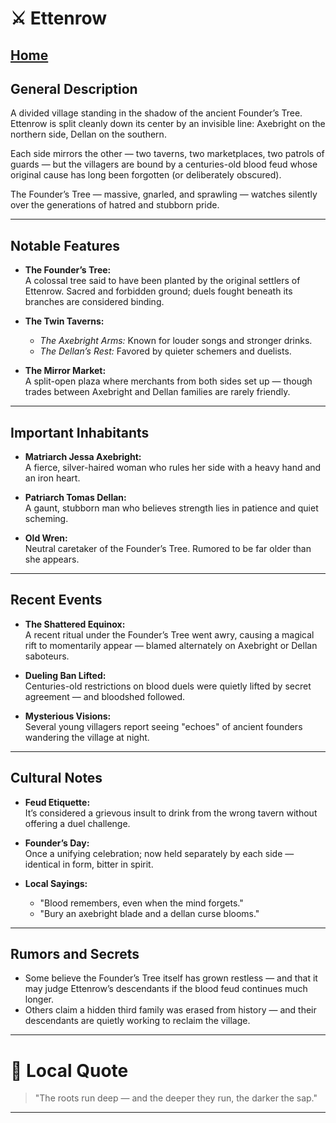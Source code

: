 # ⚔️ Ettenrow
[Home](/README.md)
---

## General Description
A divided village standing in the shadow of the ancient Founder’s Tree. Ettenrow is split cleanly down its center by an invisible line: Axebright on the northern side, Dellan on the southern.

Each side mirrors the other — two taverns, two marketplaces, two patrols of guards — but the villagers are bound by a centuries-old blood feud whose original cause has long been forgotten (or deliberately obscured).

The Founder’s Tree — massive, gnarled, and sprawling — watches silently over the generations of hatred and stubborn pride.

---

## Notable Features
- **The Founder’s Tree:**  
  A colossal tree said to have been planted by the original settlers of Ettenrow. Sacred and forbidden ground; duels fought beneath its branches are considered binding.

- **The Twin Taverns:**  
  - *The Axebright Arms:* Known for louder songs and stronger drinks.  
  - *The Dellan’s Rest:* Favored by quieter schemers and duelists.

- **The Mirror Market:**  
  A split-open plaza where merchants from both sides set up — though trades between Axebright and Dellan families are rarely friendly.

---

## Important Inhabitants
- **Matriarch Jessa Axebright:**  
  A fierce, silver-haired woman who rules her side with a heavy hand and an iron heart.

- **Patriarch Tomas Dellan:**  
  A gaunt, stubborn man who believes strength lies in patience and quiet scheming.

- **Old Wren:**  
  Neutral caretaker of the Founder’s Tree. Rumored to be far older than she appears.

---

## Recent Events
- **The Shattered Equinox:**  
  A recent ritual under the Founder’s Tree went awry, causing a magical rift to momentarily appear — blamed alternately on Axebright or Dellan saboteurs.

- **Dueling Ban Lifted:**  
  Centuries-old restrictions on blood duels were quietly lifted by secret agreement — and bloodshed followed.

- **Mysterious Visions:**  
  Several young villagers report seeing "echoes" of ancient founders wandering the village at night.

---

## Cultural Notes
- **Feud Etiquette:**  
  It’s considered a grievous insult to drink from the wrong tavern without offering a duel challenge.

- **Founder’s Day:**  
  Once a unifying celebration; now held separately by each side — identical in form, bitter in spirit.

- **Local Sayings:**  
  - "Blood remembers, even when the mind forgets."  
  - "Bury an axebright blade and a dellan curse blooms."

---

## Rumors and Secrets
- Some believe the Founder’s Tree itself has grown restless — and that it may judge Ettenrow’s descendants if the blood feud continues much longer.
- Others claim a hidden third family was erased from history — and their descendants are quietly working to reclaim the village.

---

# 🌟 Local Quote
> "The roots run deep — and the deeper they run, the darker the sap."

---